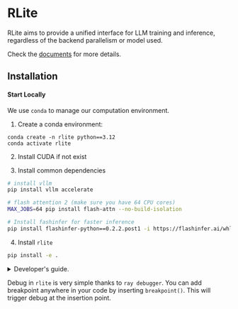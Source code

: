 # RLite

RLite aims to provide a unified interface for LLM training and inference, regardless of the backend parallelism or model used.

Check the [documents](//doc) for more details.

## Installation

#### Start Locally

We use `conda` to manage our computation environment.

1. Create a conda environment:

```
conda create -n rlite python==3.12
conda activate rlite
```

2. Install CUDA if not exist

3. Install common dependencies

```bash
# install vllm
pip install vllm accelerate

# flash attention 2 (make sure you have 64 CPU cores)
MAX_JOBS=64 pip install flash-attn --no-build-isolation

# Install fashinfer for faster inference
pip install flashinfer-python==0.2.2.post1 -i https://flashinfer.ai/whl/cu124/torch2.6
```

4. Install `rlite`

```bash
pip install -e .
```

<details>
<summary>Developer's guide.</summary>

We use `pre-commit` and `git cz` to sanitize the commits. You can run `pre-commit` before `git cz` to avoid repeatedly input the commit messages.

```bash
pip install pre-commit
# Install pre-commit hooks
pre-commit install
pre-commit install --hook-type commit-msg
# Install this emoji-style tool
sudo npm install -g git-cz --no-audit --verbose --registry=https://registry.npmmirror.com

# Install rlite
pip install -e ".[dev]"
```

##### Code Style

- Single line code length is 99 characters, comments and documents are 79 characters.
- Write unit tests for atomic capabilities to ensure that `pytest` does not throw an error.

Run `pre-commit` to automatically lint the code:

```
pre-commit run --all-files
```

##### Run Unit Tests:

```bash
# Only run tests
pytest

# Run tests and output test code coverage report
pytest --cov=rlite
```

</details>

Debug in `rlite` is very simple thanks to `ray debugger`. You can add breakpoint anywhere in your code by inserting `breakpoint()`. This will trigger debug at the insertion point.
